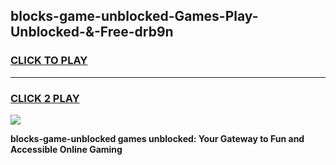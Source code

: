 
## blocks-game-unblocked-Games-Play-Unblocked-&-Free-drb9n
<h3>
<a href="https://premium76.site?title=blocks-game-unblocked&ref=24A">CLICK TO PLAY</a></h3>
<hr>

<h3>
<a href="https://premium76.site?title=blocks-game-unblocked&ref=24A">CLICK 2 PLAY</a>
  
</h3>

<a href="https://premium76.site?title=blocks-game-unblocked&ref=24A"><img src="https://clearcache.store/games.png"></a>


**blocks-game-unblocked games unblocked: Your Gateway to Fun and Accessible Online Gaming**
